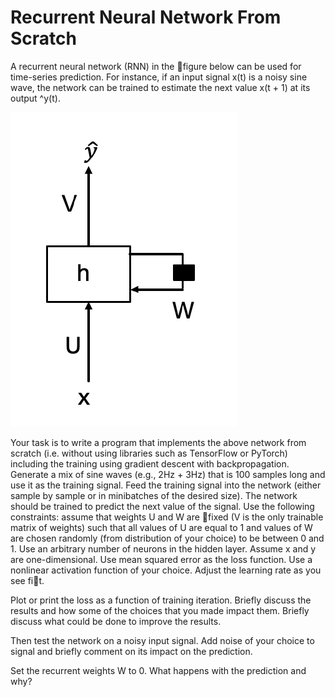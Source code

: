 # Recurrent Neural Network From Scratch

A recurrent neural network (RNN) in the figure below can be used
for time-series prediction. For instance, if an input signal x(t) is a noisy sine wave, the network
can be trained to estimate the next value x(t + 1) at its output ^y(t).



![image-20210903141143252](https://github.com/TusharSamantaray/MachineLearning/blob/main/Recurrent%20Neural%20Network/RNN.PNG)



Your task is to write a program that implements the above network from scratch (i.e. without
using libraries such as TensorFlow or PyTorch) including the training using gradient descent with
backpropagation. Generate a mix of sine waves (e.g., 2Hz + 3Hz) that is 100 samples long and
use it as the training signal. Feed the training signal into the network (either sample by sample
or in minibatches of the desired size). The network should be trained to predict the next value of the signal. Use the following constraints: assume that weights U and W are fixed (V is the only
trainable matrix of weights) such that all values of U are equal to 1 and values of W are chosen
randomly (from distribution of your choice) to be between 0 and 1. Use an arbitrary number of
neurons in the hidden layer. Assume x and y are one-dimensional. Use mean squared error as the loss function. Use a nonlinear activation function of your choice. Adjust the learning rate as you see fit.

Plot or print the loss as a function of training iteration. Briefly discuss the results and how some
of the choices that you made impact them. Briefly discuss what could be done to improve the results.

Then test the network on a noisy input signal. Add noise of your choice to signal and briefly
comment on its impact on the prediction.

Set the recurrent weights W to 0. What happens with the prediction and why?

